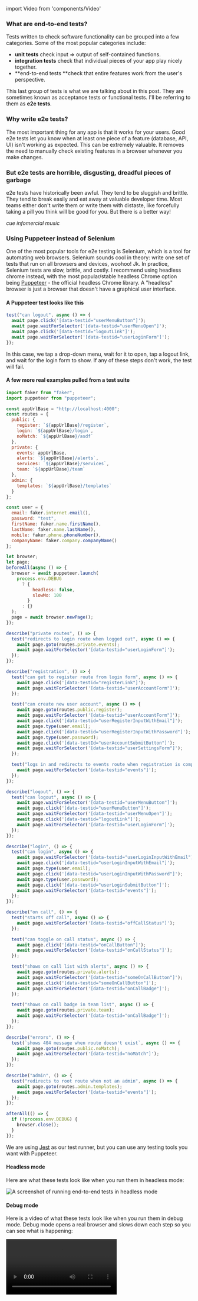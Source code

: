 import Video from 'components/Video'

### What are end-to-end tests?

Tests written to check software functionality can be grouped into a few categories. Some of the most popular categories include:

- **unit tests** check input => output of self-contained functions.
- **integration tests** check that individual pieces of your app play nicely together.
- **end-to-end tests **check that entire features work from the user's perspective.

This last group of tests is what we are talking about in this post. They are sometimes known as acceptance tests or functional tests. I'll be referring to them as **e2e tests**.

### Why write e2e tests?

The most important thing for any app is that it works for your users. Good e2e tests let you know when at least one piece of a feature (database, API, UI) isn't working as expected. This can be extremely valuable. It removes the need to manually check existing features in a browser whenever you make changes.

### But e2e tests are horrible, disgusting, dreadful pieces of garbage

e2e tests have historically been awful. They tend to be sluggish and brittle. They tend to break easily and eat away at valuable developer time. Most teams either don't write them or write them with distaste, like forcefully taking a pill you think will be good for you. But there is a better way!

_cue infomercial music_

### Using Puppeteer instead of Selenium

One of the most popular tools for e2e testing is Selenium, which is a tool for automating web browsers. Selenium sounds cool in theory: write one set of tests that run on all browsers and devices, woohoo! Jk. In practice, Selenium tests are slow, brittle, and costly. I recommend using headless chrome instead, with the most popular/stable headless Chrome option being [Puppeteer](https://github.com/GoogleChrome/puppeteer) - the official headless Chrome library. A "headless" browser is just a browser that doesn't have a graphical user interface.

#### A Puppeteer test looks like this

```javascript
test("can logout", async () => {
  await page.click('[data-testid="userMenuButton"]');
  await page.waitForSelector('[data-testid="userMenuOpen"]');
  await page.click('[data-testid="logoutLink"]');
  await page.waitForSelector('[data-testid="userLoginForm"]');
});
```

In this case, we tap a drop-down menu, wait for it to open, tap a logout link, and wait for the login form to show. If any of these steps don't work, the test will fail.

#### A few more real examples pulled from a test suite

```javascript
import faker from "faker";
import puppeteer from "puppeteer";

const appUrlBase = "http://localhost:4000";
const routes = {
  public: {
    register: `${appUrlBase}/register`,
    login: `${appUrlBase}/login`,
    noMatch: `${appUrlBase}/asdf`
  },
  private: {
    events: appUrlBase,
    alerts: `${appUrlBase}/alerts`,
    services: `${appUrlBase}/services`,
    team: `${appUrlBase}/team`
  },
  admin: {
    templates: `${appUrlBase}/templates`
  }
};

const user = {
  email: faker.internet.email(),
  password: "test",
  firstName: faker.name.firstName(),
  lastName: faker.name.lastName(),
  mobile: faker.phone.phoneNumber(),
  companyName: faker.company.companyName()
};

let browser;
let page;
beforeAll(async () => {
  browser = await puppeteer.launch(
    process.env.DEBUG
      ? {
          headless: false,
          slowMo: 100
        }
      : {}
  );
  page = await browser.newPage();
});

describe("private routes", () => {
  test("redirects to login route when logged out", async () => {
    await page.goto(routes.private.events);
    await page.waitForSelector('[data-testid="userLoginForm"]');
  });
});

describe("registration", () => {
  test("can get to register route from login form", async () => {
    await page.click('[data-testid="registerLink"]');
    await page.waitForSelector('[data-testid="userAccountForm"]');
  });

  test("can create new user account", async () => {
    await page.goto(routes.public.register);
    await page.waitForSelector('[data-testid="userAccountForm"]');
    await page.click('[data-testid="userRegisterInputWithEmail"]');
    await page.type(user.email);
    await page.click('[data-testid="userRegisterInputWithPassword"]');
    await page.type(user.password);
    await page.click('[data-testId="userAccountSubmitButton"]');
    await page.waitForSelector('[data-testid="userSettingsForm"]');
  });

  test("logs in and redirects to events route when registration is complete", async () => {
    await page.waitForSelector('[data-testid="events"]');
  });
});

describe("logout", () => {
  test("can logout", async () => {
    await page.waitForSelector('[data-testid="userMenuButton"]');
    await page.click('[data-testid="userMenuButton"]');
    await page.waitForSelector('[data-testid="userMenuOpen"]');
    await page.click('[data-testid="logoutLink"]');
    await page.waitForSelector('[data-testid="userLoginForm"]');
  });
});

describe("login", () => {
  test("can login", async () => {
    await page.waitForSelector('[data-testid="userLoginInputWithEmail"]');
    await page.click('[data-testid="userLoginInputWithEmail"]');
    await page.type(user.email);
    await page.click('[data-testid="userLoginInputWithPassword"]');
    await page.type(user.password);
    await page.click('[data-testid="userLoginSubmitButton"]');
    await page.waitForSelector('[data-testid="events"]');
  });
});

describe("on call", () => {
  test("starts off call", async () => {
    await page.waitForSelector('[data-testid="offCallStatus"]');
  });

  test("can toggle on call status", async () => {
    await page.click('[data-testid="onCallButton"]');
    await page.waitForSelector('[data-testid="onCallStatus"]');
  });

  test("shows on call list with alerts", async () => {
    await page.goto(routes.private.alerts);
    await page.waitForSelector('[data-testid="someOnCallButton"]');
    await page.click('[data-testid="someOnCallButton"]');
    await page.waitForSelector('[data-testid="onCallBadge"]');
  });

  test("shows on call badge in team list", async () => {
    await page.goto(routes.private.team);
    await page.waitForSelector('[data-testid="onCallBadge"]');
  });
});

describe("errors", () => {
  test(`shows 404 message when route doesn't exist`, async () => {
    await page.goto(routes.public.noMatch);
    await page.waitForSelector('[data-testid="noMatch"]');
  });
});

describe("admin", () => {
  test("redirects to root route when not an admin", async () => {
    await page.goto(routes.admin.templates);
    await page.waitForSelector('[data-testid="events"]');
  });
});

afterAll(() => {
  if (!process.env.DEBUG) {
    browser.close();
  }
});
```

We are using [Jest](https://facebook.github.io/jest/) as our test runner, but you can use any testing tools you want with Puppeteer.

#### Headless mode

Here are what these tests look like when you run them in headless mode:

![A screenshot of running end-to-end tests in headless mode](/static/puppeteer-headless-tests.png)

#### Debug mode

Here is a video of what these tests look like when you run them in debug mode. Debug mode opens a real browser and slows down each step so you can see what is happening:

<Video src="/static/puppeteer-debug-tests.mp4" />

#### Some of the things I really like about Puppeteer

- It's **official** from the Chrome team. This means it has a solid future. This also means it supports all modern JavaScript syntax available in Chrome (like async/await).
- Puppeteer is** headless** so it can run without a visual browser; this makes running tests faster. Additionally, tests can run in Continuous Integration without extra setup or costs.
- It has a **simple API** to do common things like typing in inputs, clicking etc.
- Puppeteer **can be used for any browser automation, **not just testing.
- It **doesn't need to know anything about your stack.** We are using Elixir and React, but we could just as well be using any other tools.

Note that Puppeteer only runs tests in Chrome. For many apps, this is enough because we only support modern browsers which have minimal inconsistencies. If your app has a lot of device or browser specific code, you may still want Selenium. For everyone else, Puppeteer makes a lot of sense.

### Tips for writing e2e tests

#### Tip 1: Test features, not implementation

The purpose of e2e tests is to fail when you break some expected user-facing functionality. When you have a failing test it means you either broke something that should be fixed, or the feature has changed (so the test needs to be updated). If you find yourself dealing with failing tests outside these two situations it means you have brittle tests. Brittle tests check the implementation of a feature, which ties you to the implementation. Instead, I highly recommend only testing the end result of the feature (what the user expects - **the behavior**).

A bad example:

```javascript
test('can logout', async () => {
  await page.click('#menu div > a')
  sleep 500
})
```

This is a brittle test because it relies on implementation details (arbitrary nested elements and wait times).

A good example:

```javascript
test("can logout", async () => {
  await page.click('[data-testid="userMenuButton"]');
  await page.waitForSelector('[data-testid="userMenuOpen"]');
  await page.click('[data-testid="logoutLink"]');
  await page.waitForSelector('[data-testid="userLoginForm"]');
});
```

This test is less brittle because it uses test IDs and waits for events before proceeding.

We use test IDs like this to provide interaction as a user would with key elements. We use these as a contract between implementation and user interaction. The benefit of test IDs is that we could change the underlying implementation without breaking the test. For example, we could move the `logoutLink` test ID to a `button` tag instead of an `a` tag. Or we could switch our view rendering from Angular to React. The test would still pass because the log out feature still works.

#### Tip 2: Stick to the happy path features

Even with Puppeteer, e2e tests are still slower and more brittle than unit tests. We try to use unit tests where we can, especially edge cases. Then we add e2e tests only for the "happy path" of a user. This lets us know when something breaks for the majority use case.

#### Tip 3: Use async/await for asynchronous things

Using async/await is a great way to deal with chains of async events, which is most of what e2e testing is. async/await is cleaner than callback chains. And please, whatever you do, don't use arbitrary wait times. These tests will fail from race conditions with different network and computer speeds.

#### Tip 4: Use a fake data generator like faker

Using a fake data generator like [faker](https://www.npmjs.com/package/faker) ensures that your app is flexible. It guarantees your app has the same output each time it is run with the same input. This is in contrast to using a single test account for each test run that has a bunch of state sitting around, making your tests inconsistent. For example, you can use faker like this to create a random user for each test run:

```javascript
import faker from "faker";

const user = {
  email: faker.internet.email(),
  password: "test",
  firstName: faker.name.firstName(),
  lastName: faker.name.lastName(),
  mobile: faker.phone.phoneNumber(),
  companyName: faker.company.companyName()
};
```

### Summary

e2e testing has traditionally been difficult. Using headless Chrome has made e2e testing more reliable and simple. I recommend you try it out on your projects!
